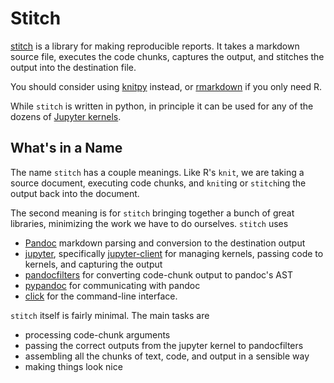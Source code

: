 # Stitch

[stitch](https://github.com/TomAugspurger/stitch) is a library for
making reproducible reports.
It takes a markdown source file, executes the code chunks, captures the output,
and stitches the output into the destination file.

You should consider using [knitpy](https://github.com/janschulz/knitpy/) instead, or [rmarkdown](http://rmarkdown.rstudio.com) if you only need R.

While `stitch` is written in python, in principle it can be used for any
of the dozens of [Jupyter kernels](https://github.com/ipython/ipython/wiki/IPython-kernels-for-other-languages).

## What's in a Name

The name `stitch` has a couple meanings. Like R's `knit`, we are taking a source
document, executing code chunks, and `knit`ing or `stitch`ing the output
back into the document.

The second meaning is for `stitch` bringing together a bunch of great libraries,
minimizing the work we have to do ourselves. `stitch` uses

- [Pandoc](http://pandoc.org/MANUAL.html) markdown parsing and conversion to the destination output
- [jupyter](http://jupyter.org), specifically [jupyter-client](https://jupyter-client.readthedocs.io/en/latest/) for managing kernels, passing code to kernels,
and capturing the output
- [pandocfilters](https://github.com/jgm/pandocfilters/) for converting code-chunk
output to pandoc's AST
- [pypandoc](https://github.com/coldfix/pypandoc) for communicating with pandoc
- [click](http://click.pocoo.org) for the command-line interface.

`stitch` itself is fairly minimal.
The main tasks are

- processing code-chunk arguments
- passing the correct outputs from the jupyter kernel to pandocfilters
- assembling all the chunks of text, code, and output in a sensible way
- making things look nice
